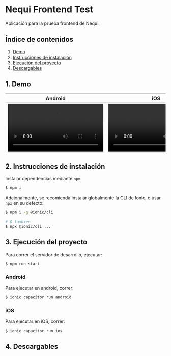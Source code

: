 # Nequi Frontend Test

Aplicación para la prueba frontend de Nequi.

## Índice de contenidos

1. [Demo](#1-demo)
2. [Instrucciones de instalación](#2-instrucciones-de-instalación)
3. [Ejecución del proyecto](#3-ejecución-del-proyecto)
4. [Descargables](#4-descargables)

## 1. Demo

| Android                                                                                         | iOS                                                                                             |
| ----------------------------------------------------------------------------------------------- | ----------------------------------------------------------------------------------------------- |
| <video src="https://github.com/user-attachments/assets/fce60a7a-1a4d-4c1a-b36c-5c856616bccf" /> | <video src="https://github.com/user-attachments/assets/97e61235-cc30-41dc-86af-e4a9b22b87b0" /> |

## 2. Instrucciones de instalación

Instalar dependencias mediante `npm`:

```bash
$ npm i
```

Adcionalmente, se recomienda instalar globalmente la CLI de Ionic, o usar `npx` en su defecto:

```bash
$ npm i -g @ionic/cli

# O también
$ npx @ionic/cli ...
```

## 3. Ejecución del proyecto

Para correr el servidor de desarrollo, ejecutar:

```bash
$ npm run start
```

### Android

Para ejecutar en android, correr:

```bash
$ ionic capacitor run android
```

### iOS

Para ejecutar en iOS, correr:

```bash
$ ionic capacitor run ios
```

## 4. Descargables
